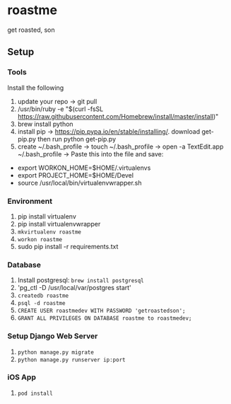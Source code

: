 # roastme
get roasted, son

## Setup

### Tools

Install the following

1. update your repo -> git pull
2. /usr/bin/ruby -e "$(curl -fsSL https://raw.githubusercontent.com/Homebrew/install/master/install)"
3. brew install python
4. install pip -> https://pip.pypa.io/en/stable/installing/. download get-pip.py then run python get-pip.py
5. create ~/.bash_profile 
  -> touch ~/.bash_profile
  -> open -a TextEdit.app ~/.bash_profile
  -> Paste this into the file and save: 
  <ul>
    <li>export WORKON_HOME=$HOME/.virtualenvs</li>
    <li>export PROJECT_HOME=$HOME/Devel</li>
    <li>source /usr/local/bin/virtualenvwrapper.sh</li>
  </ul>
    
### Environment

1. pip install virtualenv 
2. pip install virtualenvwrapper
2. `mkvirtualenv roastme`
3. `workon roastme`
4. sudo pip install -r requirements.txt

### Database

1. Install postgresql: `brew install postgresql`
2. 'pg_ctl -D /usr/local/var/postgres start'
3. `createdb roastme`
4. `psql -d roastme`
5. `CREATE USER roastmedev WITH PASSWORD 'getroastedson';`
6. `GRANT ALL PRIVILEGES ON DATABASE roastme to roastmedev;`

### Setup Django Web Server

1. `python manage.py migrate`
2. `python manage.py runserver ip:port`

### iOS App

1. `pod install`
